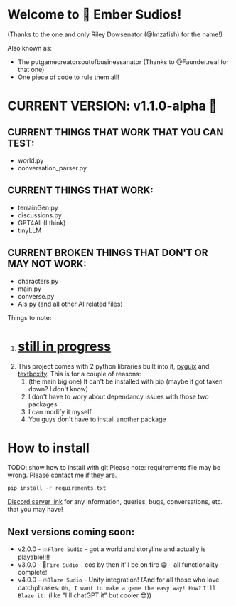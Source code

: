 # Welcome to 🔶 Ember Sudios!
(Thanks to the one and only Riley Dowsenator (@Imzafish) for the name!)

Also known as:
 - The putgamecreatorsoutofbusinessanator (Thanks to @Faunder.real for that one)
 - One piece of code to rule them all!

# CURRENT VERSION: v1.1.0-alpha 🔶

## CURRENT THINGS THAT WORK THAT YOU CAN TEST:
 - world.py
 - conversation_parser.py
## CURRENT THINGS THAT WORK:
 - terrainGen.py
 - discussions.py
 - GPT4All (I think)
 - tinyLLM
## CURRENT BROKEN THINGS THAT DON'T OR MAY NOT WORK:
 - characters.py
 - main.py
 - converse.py
 - AIs.py (and all other AI related files)

Things to note:
1. # **<u>still in progress</u>**
5. This project comes with 2 python libraries built into it, [pyguix](https://github.com/DarthData410/PyGames-pyguix) and [textboxify](https://github.com/hnrkcode/TextBoxify/tree/master). This is for a couple of reasons:
    1. (the main big one) It can't be installed with pip (maybe it got taken down? I don't know)
    2. I don't have to wory about dependancy issues with those two packages
    3. I can modify it myself
    4. You guys don't have to install another package

# How to install
TODO: show how to install with git
Please note: requirements file may be wrong. Please contact me if they are.
```bash
pip install -r requirements.txt
```

[Discord server link](https://discord.gg/9zrGKtF6Cs) for any information, queries, bugs, conversations, etc. that you may have!

## Next versions coming soon:
 - v2.0.0 - 💥`Flare Sudio` - got a world and storyline and actually is playable!!!!
 - v3.0.0 - 🌋`Fire Sudio` - cos by then it'll be on fire :grin: - all functionality complete!
 - v4.0.0 - 🔥`Blaze Sudio` - Unity integration! (And for all those who love catchphrases: `Oh, I want to make a game the easy way! How?` `I'll Blaze it!` (like "I'll chatGPT it" but cooler 😎))
